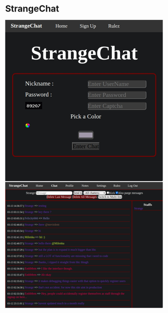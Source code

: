 # StrangeChat

![screenshot](strange_login.jpg "strange_loginScreen")
![screenshot](strange_chat.jpg "strange_loginScreen")




